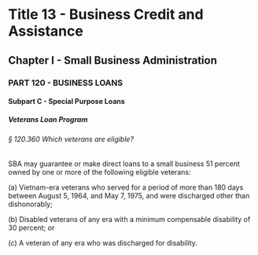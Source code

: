 
# Title 13 - Business Credit and Assistance
## Chapter I - Small Business Administration
### PART 120 - BUSINESS LOANS
#### Subpart C - Special Purpose Loans
##### Veterans Loan Program
###### § 120.360 Which veterans are eligible?

SBA may guarantee or make direct loans to a small business 51 percent owned by one or more of the following eligible veterans:

(a) Vietnam-era veterans who served for a period of more than 180 days between August 5, 1964, and May 7, 1975, and were discharged other than dishonorably;

(b) Disabled veterans of any era with a minimum compensable disability of 30 percent; or

(c) A veteran of any era who was discharged for disability.
